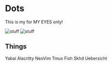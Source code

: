 # Dots

This is my for MY EYES only!

![stuff](https://cdn.discordapp.com/attachments/402721600866222081/867550275137306665/unknown.png)
![stuff](https://cdn.discordapp.com/attachments/402721600866222081/867549733122736138/unknown.png)

## Things

Yabai
Alacritty
NeoVim
Tmux
Fish
Skhd
Uebersicht

